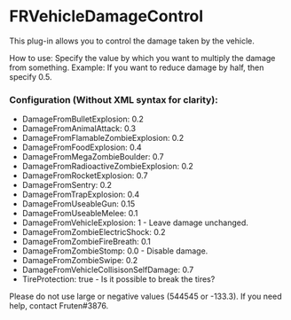 # FRVehicleDamageControl
This plug-in allows you to control the damage taken by the vehicle.

How to use: Specify the value by which you want to multiply the damage from something.
Example: If you want to reduce damage by half, then specify 0.5.

### Configuration (Without XML syntax for clarity):
- DamageFromBulletExplosion: 0.2
- DamageFromAnimalAttack: 0.3
- DamageFromFlamableZombieExplosion: 0.2
- DamageFromFoodExplosion: 0.4
- DamageFromMegaZombieBoulder: 0.7
- DamageFromRadioactiveZombieExplosion: 0.2
- DamageFromRocketExplosion: 0.7
- DamageFromSentry: 0.2
- DamageFromTrapExplosion: 0.4
- DamageFromUseableGun: 0.15
- DamageFromUseableMelee: 0.1
- DamageFromVehicleExplosion: 1 - Leave damage unchanged.
- DamageFromZombieElectricShock: 0.2
- DamageFromZombieFireBreath: 0.1
- DamageFromZombieStomp: 0.0 - Disable damage.
- DamageFromZombieSwipe: 0.2
- DamageFromVehicleCollisisonSelfDamage: 0.7
- TireProtection: true - Is it possible to break the tires?

Please do not use large or negative values (544545 or -133.3).
If you need help, contact Fruten#3876.
